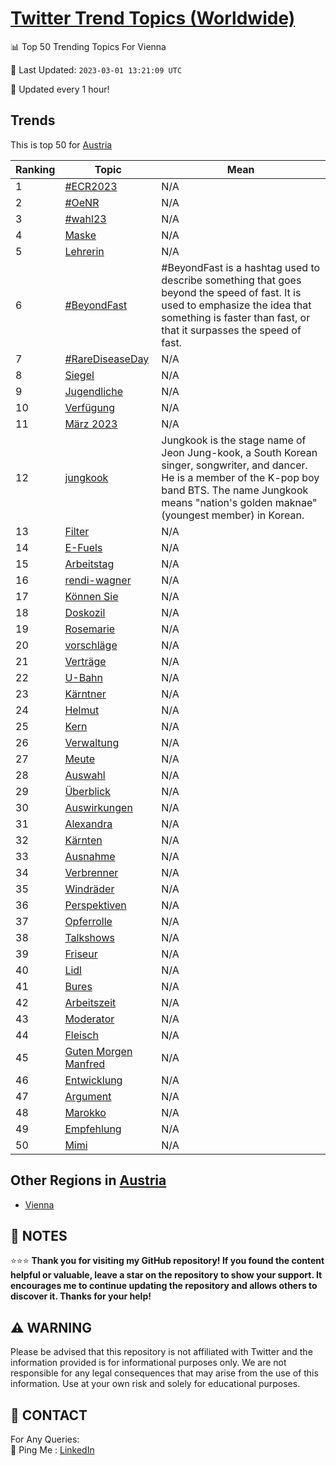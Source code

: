 [Twitter Trend Topics (Worldwide)](https://github.com/ErcinDedeoglu/Twitter-Trend-Topics)
==========


📊 Top 50 Trending Topics For Vienna

📆 Last Updated: `2023-03-01 13:21:09 UTC`

🔧 Updated every 1 hour!


## Trends

This is top 50 for [Austria](</Austria>)

| Ranking | Topic | Mean |
| ------- | ------------ | ------------ |
| 1 | [#ECR2023](http://twitter.com/search?q=%23ECR2023) | N/A |
| 2 | [#OeNR](http://twitter.com/search?q=%23OeNR) | N/A |
| 3 | [#wahl23](http://twitter.com/search?q=%23wahl23) | N/A |
| 4 | [Maske](http://twitter.com/search?q=Maske) | N/A |
| 5 | [Lehrerin](http://twitter.com/search?q=Lehrerin) | N/A |
| 6 | [#BeyondFast](http://twitter.com/search?q=%23BeyondFast) | #BeyondFast is a hashtag used to describe something that goes beyond the speed of fast. It is used to emphasize the idea that something is faster than fast, or that it surpasses the speed of fast. |
| 7 | [#RareDiseaseDay](http://twitter.com/search?q=%23RareDiseaseDay) | N/A |
| 8 | [Siegel](http://twitter.com/search?q=Siegel) | N/A |
| 9 | [Jugendliche](http://twitter.com/search?q=Jugendliche) | N/A |
| 10 | [Verfügung](http://twitter.com/search?q=Verf%c3%bcgung) | N/A |
| 11 | [März 2023](http://twitter.com/search?q=M%c3%a4rz+2023) | N/A |
| 12 | [jungkook](http://twitter.com/search?q=jungkook) | Jungkook is the stage name of Jeon Jung-kook, a South Korean singer, songwriter, and dancer. He is a member of the K-pop boy band BTS. The name Jungkook means "nation's golden maknae" (youngest member) in Korean. |
| 13 | [Filter](http://twitter.com/search?q=Filter) | N/A |
| 14 | [E-Fuels](http://twitter.com/search?q=E-Fuels) | N/A |
| 15 | [Arbeitstag](http://twitter.com/search?q=Arbeitstag) | N/A |
| 16 | [rendi-wagner](http://twitter.com/search?q=rendi-wagner) | N/A |
| 17 | [Können Sie](http://twitter.com/search?q=K%c3%b6nnen+Sie) | N/A |
| 18 | [Doskozil](http://twitter.com/search?q=Doskozil) | N/A |
| 19 | [Rosemarie](http://twitter.com/search?q=Rosemarie) | N/A |
| 20 | [vorschläge](http://twitter.com/search?q=vorschl%c3%a4ge) | N/A |
| 21 | [Verträge](http://twitter.com/search?q=Vertr%c3%a4ge) | N/A |
| 22 | [U-Bahn](http://twitter.com/search?q=U-Bahn) | N/A |
| 23 | [Kärntner](http://twitter.com/search?q=K%c3%a4rntner) | N/A |
| 24 | [Helmut](http://twitter.com/search?q=Helmut) | N/A |
| 25 | [Kern](http://twitter.com/search?q=Kern) | N/A |
| 26 | [Verwaltung](http://twitter.com/search?q=Verwaltung) | N/A |
| 27 | [Meute](http://twitter.com/search?q=Meute) | N/A |
| 28 | [Auswahl](http://twitter.com/search?q=Auswahl) | N/A |
| 29 | [Überblick](http://twitter.com/search?q=%c3%9cberblick) | N/A |
| 30 | [Auswirkungen](http://twitter.com/search?q=Auswirkungen) | N/A |
| 31 | [Alexandra](http://twitter.com/search?q=Alexandra) | N/A |
| 32 | [Kärnten](http://twitter.com/search?q=K%c3%a4rnten) | N/A |
| 33 | [Ausnahme](http://twitter.com/search?q=Ausnahme) | N/A |
| 34 | [Verbrenner](http://twitter.com/search?q=Verbrenner) | N/A |
| 35 | [Windräder](http://twitter.com/search?q=Windr%c3%a4der) | N/A |
| 36 | [Perspektiven](http://twitter.com/search?q=Perspektiven) | N/A |
| 37 | [Opferrolle](http://twitter.com/search?q=Opferrolle) | N/A |
| 38 | [Talkshows](http://twitter.com/search?q=Talkshows) | N/A |
| 39 | [Friseur](http://twitter.com/search?q=Friseur) | N/A |
| 40 | [Lidl](http://twitter.com/search?q=Lidl) | N/A |
| 41 | [Bures](http://twitter.com/search?q=Bures) | N/A |
| 42 | [Arbeitszeit](http://twitter.com/search?q=Arbeitszeit) | N/A |
| 43 | [Moderator](http://twitter.com/search?q=Moderator) | N/A |
| 44 | [Fleisch](http://twitter.com/search?q=Fleisch) | N/A |
| 45 | [Guten Morgen Manfred](http://twitter.com/search?q=Guten+Morgen+Manfred) | N/A |
| 46 | [Entwicklung](http://twitter.com/search?q=Entwicklung) | N/A |
| 47 | [Argument](http://twitter.com/search?q=Argument) | N/A |
| 48 | [Marokko](http://twitter.com/search?q=Marokko) | N/A |
| 49 | [Empfehlung](http://twitter.com/search?q=Empfehlung) | N/A |
| 50 | [Mimi](http://twitter.com/search?q=Mimi) | N/A |



## Other Regions in [Austria](</Austria>)

* [Vienna](</Austria/Vienna.md>)



## 📝 NOTES

⭐⭐⭐ **Thank you for visiting my GitHub repository! If you found the content helpful or valuable, leave a star on the repository to show your support. It encourages me to continue updating the repository and allows others to discover it. Thanks for your help!**


## ⚠️ WARNING

Please be advised that this repository is not affiliated with Twitter and the information provided is for informational purposes only. We are not responsible for any legal consequences that may arise from the use of this information. Use at your own risk and solely for educational purposes.


## 📨 CONTACT

 For Any Queries:  
            🏓 Ping Me : [LinkedIn](https://www.linkedin.com/in/ercindedeoglu/)
